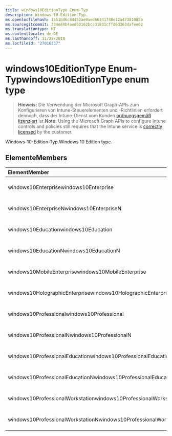 ```yaml
---
title: windows10EditionType Enum-Typ
description: Windows-10-Edition-Typ.
ms.openlocfilehash: 1551bd6c84452ae9aed66341748e12a473810856
ms.sourcegitcommit: 334e84b4aed63162bcc31831cffd6d363dafee02
ms.translationtype: MT
ms.contentlocale: de-DE
ms.lasthandoff: 11/29/2018
ms.locfileid: "27016337"
---
```

# <a name="windows10editiontype-enum-type"></a><span data-ttu-id="bd408-103">windows10EditionType Enum-Typ</span><span class="sxs-lookup"><span data-stu-id="bd408-103">windows10EditionType enum type</span></span>

> <span data-ttu-id="bd408-104">**Hinweis:** Die Verwendung der Microsoft Graph-APIs zum Konfigurieren von Intune-Steuerelementen und -Richtlinien erfordert dennoch, dass der Intune-Dienst vom Kunden [ordnungsgemäß lizenziert](https://go.microsoft.com/fwlink/?linkid=839381) ist.</span><span class="sxs-lookup"><span data-stu-id="bd408-104">**Note:** Using the Microsoft Graph APIs to configure Intune controls and policies still requires that the Intune service is [correctly licensed](https://go.microsoft.com/fwlink/?linkid=839381) by the customer.</span></span>

<span data-ttu-id="bd408-105">Windows-10-Edition-Typ.</span><span class="sxs-lookup"><span data-stu-id="bd408-105">Windows 10 Edition type.</span></span>
## <a name="members"></a><span data-ttu-id="bd408-106">Elemente</span><span class="sxs-lookup"><span data-stu-id="bd408-106">Members</span></span>
|<span data-ttu-id="bd408-107">Element</span><span class="sxs-lookup"><span data-stu-id="bd408-107">Member</span></span>|<span data-ttu-id="bd408-108">Wert</span><span class="sxs-lookup"><span data-stu-id="bd408-108">Value</span></span>|<span data-ttu-id="bd408-109">Beschreibung</span><span class="sxs-lookup"><span data-stu-id="bd408-109">Description</span></span>|
|:---|:---|:---|
|<span data-ttu-id="bd408-110">windows10Enterprise</span><span class="sxs-lookup"><span data-stu-id="bd408-110">windows10Enterprise</span></span>|<span data-ttu-id="bd408-111">0</span><span class="sxs-lookup"><span data-stu-id="bd408-111">0</span></span>|<span data-ttu-id="bd408-112">Windows 10 Enterprise</span><span class="sxs-lookup"><span data-stu-id="bd408-112">Windows 10 Enterprise</span></span>|
|<span data-ttu-id="bd408-113">windows10EnterpriseN</span><span class="sxs-lookup"><span data-stu-id="bd408-113">windows10EnterpriseN</span></span>|<span data-ttu-id="bd408-114">1</span><span class="sxs-lookup"><span data-stu-id="bd408-114">1</span></span>|<span data-ttu-id="bd408-115">Windows 10 EnterpriseN</span><span class="sxs-lookup"><span data-stu-id="bd408-115">Windows 10 EnterpriseN</span></span>|
|<span data-ttu-id="bd408-116">windows10Education</span><span class="sxs-lookup"><span data-stu-id="bd408-116">windows10Education</span></span>|<span data-ttu-id="bd408-117">2</span><span class="sxs-lookup"><span data-stu-id="bd408-117">2</span></span>|<span data-ttu-id="bd408-118">Windows 10 Bildungseinrichtungen</span><span class="sxs-lookup"><span data-stu-id="bd408-118">Windows 10 Education</span></span>|
|<span data-ttu-id="bd408-119">windows10EducationN</span><span class="sxs-lookup"><span data-stu-id="bd408-119">windows10EducationN</span></span>|<span data-ttu-id="bd408-120">3</span><span class="sxs-lookup"><span data-stu-id="bd408-120">3</span></span>|<span data-ttu-id="bd408-121">Windows 10 EducationN</span><span class="sxs-lookup"><span data-stu-id="bd408-121">Windows 10 EducationN</span></span>|
|<span data-ttu-id="bd408-122">windows10MobileEnterprise</span><span class="sxs-lookup"><span data-stu-id="bd408-122">windows10MobileEnterprise</span></span>|<span data-ttu-id="bd408-123">4</span><span class="sxs-lookup"><span data-stu-id="bd408-123">4</span></span>|<span data-ttu-id="bd408-124">10 Windows Mobile Enterprise</span><span class="sxs-lookup"><span data-stu-id="bd408-124">Windows 10 Mobile Enterprise</span></span>|
|<span data-ttu-id="bd408-125">windows10HolographicEnterprise</span><span class="sxs-lookup"><span data-stu-id="bd408-125">windows10HolographicEnterprise</span></span>|<span data-ttu-id="bd408-126">5</span><span class="sxs-lookup"><span data-stu-id="bd408-126">5</span></span>|<span data-ttu-id="bd408-127">Windows 10 Hologramm Enterprise</span><span class="sxs-lookup"><span data-stu-id="bd408-127">Windows 10 Holographic Enterprise</span></span>|
|<span data-ttu-id="bd408-128">windows10Professional</span><span class="sxs-lookup"><span data-stu-id="bd408-128">windows10Professional</span></span>|<span data-ttu-id="bd408-129">6</span><span class="sxs-lookup"><span data-stu-id="bd408-129">6</span></span>|<span data-ttu-id="bd408-130">10 Windows Professional</span><span class="sxs-lookup"><span data-stu-id="bd408-130">Windows 10 Professional</span></span>|
|<span data-ttu-id="bd408-131">windows10ProfessionalN</span><span class="sxs-lookup"><span data-stu-id="bd408-131">windows10ProfessionalN</span></span>|<span data-ttu-id="bd408-132">7</span><span class="sxs-lookup"><span data-stu-id="bd408-132">7</span></span>|<span data-ttu-id="bd408-133">Windows 10 ProfessionalN</span><span class="sxs-lookup"><span data-stu-id="bd408-133">Windows 10 ProfessionalN</span></span>|
|<span data-ttu-id="bd408-134">windows10ProfessionalEducation</span><span class="sxs-lookup"><span data-stu-id="bd408-134">windows10ProfessionalEducation</span></span>|<span data-ttu-id="bd408-135">8</span><span class="sxs-lookup"><span data-stu-id="bd408-135">8</span></span>|<span data-ttu-id="bd408-136">Windows 10 Fortbildung</span><span class="sxs-lookup"><span data-stu-id="bd408-136">Windows 10 Professional Education</span></span>|
|<span data-ttu-id="bd408-137">windows10ProfessionalEducationN</span><span class="sxs-lookup"><span data-stu-id="bd408-137">windows10ProfessionalEducationN</span></span>|<span data-ttu-id="bd408-138">9</span><span class="sxs-lookup"><span data-stu-id="bd408-138">9</span></span>|<span data-ttu-id="bd408-139">Professional EducationN Windows 10</span><span class="sxs-lookup"><span data-stu-id="bd408-139">Windows 10 Professional EducationN</span></span>|
|<span data-ttu-id="bd408-140">windows10ProfessionalWorkstation</span><span class="sxs-lookup"><span data-stu-id="bd408-140">windows10ProfessionalWorkstation</span></span>|<span data-ttu-id="bd408-141">10</span><span class="sxs-lookup"><span data-stu-id="bd408-141">10</span></span>|<span data-ttu-id="bd408-142">Windows 10 Professional für Arbeitsstationen</span><span class="sxs-lookup"><span data-stu-id="bd408-142">Windows 10 Professional for Workstations</span></span>|
|<span data-ttu-id="bd408-143">windows10ProfessionalWorkstationN</span><span class="sxs-lookup"><span data-stu-id="bd408-143">windows10ProfessionalWorkstationN</span></span>|<span data-ttu-id="bd408-144">11</span><span class="sxs-lookup"><span data-stu-id="bd408-144">11</span></span>|<span data-ttu-id="bd408-145">Windows 10 Professional für Arbeitsstationen N</span><span class="sxs-lookup"><span data-stu-id="bd408-145">Windows 10 Professional for Workstations N</span></span>|



